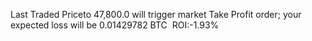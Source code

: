 <p class="oc__row-desc oc__row-bottom--16 tpsl-modal__tips-desc">Last Traded Priceto 47,800.0 will trigger market Take Profit order; your expected loss will be 0.01429782 BTC&nbsp;&nbsp;ROI:-1.93%</p>